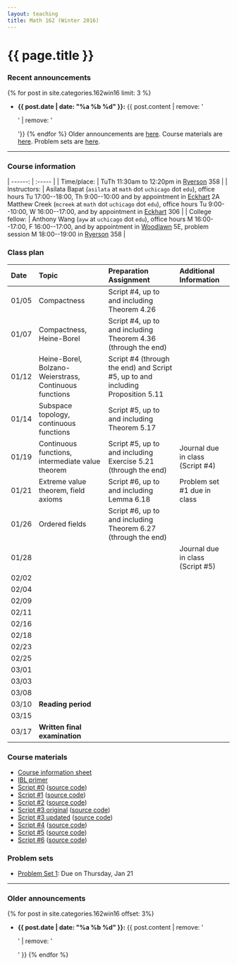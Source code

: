 ```yaml
---
layout: teaching
title: Math 162 (Winter 2016)
---
```



# {{ page.title }}

### Recent announcements
{% for post in site.categories.162win16 limit: 3 %}
* **{{ post.date | date: "%a %b %d" }}:** {{ post.content | remove: '<p>' | remove: '</p>'}}
{% endfor %}
Older announcements are [here](#older-announcements). Course materials are [here](#course-materials). Problem sets are [here](#problem-sets).

----

### Course information

<div class="infotable">

| ------:         | :-----                                                                                                                                                                                                                                                                                                    |
| Time/place:     | TuTh 11:30am to 12:20pm in [Ryerson][ry] 358                                                                                                                                                                                                                                                              |
| Instructors:    | Asilata Bapat (`asilata` at `math` dot `uchicago` dot `edu`), office hours Tu 17:00--18:00, Th 9:00--10:00 and by appointment in [Eckhart][eck] 2A<br/>Matthew Creek (`mcreek` at `math` dot `uchicago` dot `edu`), office hours Tu 9:00--10:00, W 16:00--17:00, and by appointment in [Eckhart][eck] 306 |
| College fellow: | Anthony Wang (`ayw` at `uchicago` dot `edu`), office hours M 16:00--17:00, F 16:00--17:00, and by appointment in [Woodlawn][wood] 5E, problem session M 18:00--19:00 in [Ryerson][ry] 358                                                                                                                                           |


[eck]: https://maps.uchicago.edu/?location=Eckhart+Hall
[wood]: https://maps.uchicago.edu/?location=5720+South+Woodlawn+Avenue
[ry]: https://maps.uchicago.edu/?location=Ryerson+Laboratory

</div>

### Class plan

<div class="classplan">

| Date  | Topic                                                  | Preparation Assignment                                                          | Additional Information           |
| :---  | :---                                                   | :---                                                                            | :---                             |
| 01/05 | Compactness                                            | Script #4, up to and including Theorem 4.26                                     |                                  |
| 01/07 | Compactness, Heine-Borel                               | Script #4, up to and including Theorem 4.36 (through the end)                   |                                  |
| 01/12 | Heine-Borel, Bolzano-Weierstrass, Continuous functions | Script #4 (through the end) and Script #5, up to and including Proposition 5.11 |                                  |
| 01/14 | Subspace topology, continuous functions                | Script #5, up to and including Theorem 5.17                                     |                                  |
| 01/19 | Continuous functions, intermediate value theorem       | Script #5, up to and including Exercise 5.21 (through the end)                  | Journal due in class (Script #4) |
| 01/21 | Extreme value theorem, field axioms                    | Script #6, up to and including Lemma 6.18                                       | Problem set #1 due in class      |
| 01/26 | Ordered fields                                         | Script #6, up to and including Theorem 6.27 (through the end)                   |                                  |
| 01/28 |                                                        |                                                                                 | Journal due in class (Script #5) |
| 02/02 |                                                        |                                                                                 |                                  |
| 02/04 |                                                        |                                                                                 |                                  |
| 02/09 |                                                        |                                                                                 |                                  |
| 02/11 |                                                        |                                                                                 |                                  |
| 02/16 |                                                        |                                                                                 |                                  |
| 02/18 |                                                        |                                                                                 |                                  |
| 02/23 |                                                        |                                                                                 |                                  |
| 02/25 |                                                        |                                                                                 |                                  |
| 03/01 |                                                        |                                                                                 |                                  |
| 03/03 |                                                        |                                                                                 |                                  |
| 03/08 |                                                        |                                                                                 |                                  |
| 03/10 | **Reading period**                                     |                                                                                 |                                  |
| 03/15 |                                                        |                                                                                 |                                  |
| 03/17 | **Written final examination**                          |                                                                                 |                                  |

</div>

### Course materials

* [Course information sheet](documents/courseinfosheet.pdf)
* [IBL primer](documents/ibl.pdf)
* [Script #0](scripts/script_0_161.pdf) ([source code](scripts/script_0_161.tex))
* [Script #1](scripts/script_1_161.pdf) ([source code](scripts/script_1_161.tex))
* [Script #2](scripts/script_2_161.pdf) ([source code](scripts/script_2_161.tex))
* [Script #3 original](scripts/script_3_161_original.pdf) ([source code](scripts/script_3_161_original.tex))
* [Script #3 updated](scripts/script_3_161.pdf) ([source code](scripts/script_3_161.tex))
* [Script #4](scripts/script_4_161.pdf) ([source code](scripts/script_4_161.tex))
* [Script #5](scripts/script_5_161.pdf) ([source code](scripts/script_5_161.tex))
* [Script #6](scripts/script_6_161.pdf) ([source code](scripts/script_6_161.tex))

### Problem sets

* [Problem Set 1](problem_sets/ps1.pdf): Due on Thursday, Jan 21


----
### Older announcements
{% for post in site.categories.162win16 offset: 3%}
* **{{ post.date | date: "%a %b %d" }}:** {{ post.content | remove: '<p>' | remove: '</p>' }}
{% endfor %}
